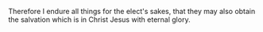 Therefore I endure all things for the elect's sakes, that they may also obtain the salvation which is in Christ Jesus with eternal glory.
